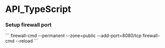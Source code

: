 # API_TypeScript

### Setup firewall port
´´´
firewall-cmd --permanent --zone=public --add-port=8080/tcp
firewall-cmd --reload
´´´
